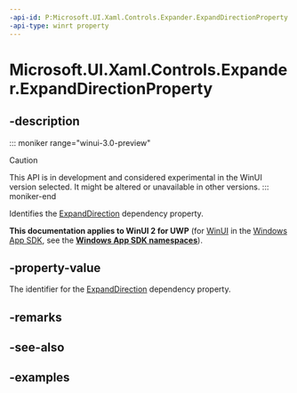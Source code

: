 ```yaml
---
-api-id: P:Microsoft.UI.Xaml.Controls.Expander.ExpandDirectionProperty
-api-type: winrt property
---
```


# Microsoft.UI.Xaml.Controls.Expander.ExpandDirectionProperty

<!--
public static Windows.UI.Xaml.DependencyProperty ExpandDirectionProperty { get; }
-->


## -description

::: moniker range="winui-3.0-preview"
> [!CAUTION]
> This API is in development and considered experimental in the WinUI version selected. It might be altered or unavailable in other versions.
::: moniker-end

Identifies the [ExpandDirection](expander_expanddirection.md) dependency property.

**This documentation applies to WinUI 2 for UWP** (for [WinUI](/windows/apps/winui/winui3/) in the [Windows App SDK](/windows/apps/windows-app-sdk/), see the **[Windows App SDK namespaces](/windows/windows-app-sdk/api/winrt/)**).

## -property-value

The identifier for the [ExpandDirection](expander_expanddirection.md) dependency property.

## -remarks

## -see-also

## -examples


